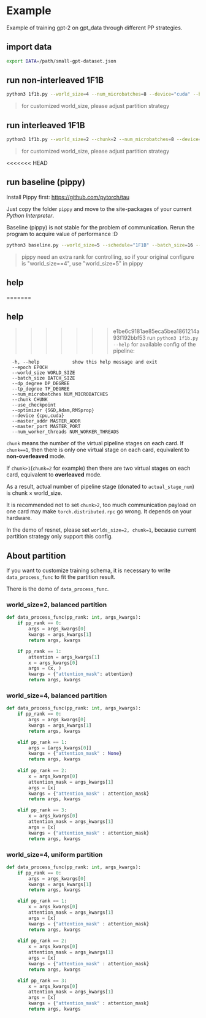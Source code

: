 # Example

Example of training gpt-2 on gpt_data through different PP strategies.

## import data

```bash
export DATA=/path/small-gpt-dataset.json
```


## run non-interleaved 1F1B

```bash
python3 1f1b.py --world_size=4 --num_microbatches=8 --device="cuda" --batch_size=16 --epoch=20 --master_port=29011
```

> for customized world_size, please adjust partition strategy

## run interleaved 1F1B

```bash
python3 1f1b.py --world_size=2 --chunk=2 --num_microbatches=8 --device="cuda" --batch_size=16 --epoch=20 --master_port=29011
```

> for customized world_size, please adjust partition strategy

<<<<<<< HEAD
## run baseline (pippy)

Install Pippy first: https://github.com/pytorch/tau

Just copy the folder `pippy` and move to the site-packages of your current *Python Interpreter*.

Baseline (pippy) is not stable for the problem of communication. Rerun the program to acquire value of performance :D

```bash
python3 baseline.py --world_size=5 --schedule="1F1B" --batch_size=16 --chunk=8
```

> pippy need an extra rank for controlling, so if your original configure is "world_size==4", use "world_size=5" in pippy

## help 
=======

## help
>>>>>>> e1be6c9181ae85eca5bea1861214a93f192bbf53
run `python3 1f1b.py --help` for available config of the pipeline:

```
  -h, --help            show this help message and exit
  --epoch EPOCH
  --world_size WORLD_SIZE
  --batch_size BATCH_SIZE
  --dp_degree DP_DEGREE
  --tp_degree TP_DEGREE
  --num_microbatches NUM_MICROBATCHES
  --chunk CHUNK
  --use_checkpoint
  --optimizer {SGD,Adam,RMSprop}
  --device {cpu,cuda}
  --master_addr MASTER_ADDR
  --master_port MASTER_PORT
  --num_worker_threads NUM_WORKER_THREADS
```

`chunk` means the number of the virtual pipeline stages on each card. If `chunk==1`, then there is only one virtual stage on each card, equivalent to **non-overleaved** mode.

If `chunk>1`(`chunk=2` for example) then there are two virtual stages on each card, equivalent to **overleaved** mode.

As a result, actual number of pipeline stage (donated to `actual_stage_num`) is $\text{chunk} \times \text{world\_size}$.

It is recommended not to set `chunk>2`, too much communication payload on one card may make `torch.distributed.rpc` go wrong. It depends on your hardware.

In the demo of resnet, please set `worlds_size=2, chunk=1`, because current partition strategy only support this config.


## About partition

If you want to customize training schema, it is necessary to write `data_process_func` to fit the partition result.

There is the demo of `data_process_func`.

### world_size=2, balanced partition

```python
def data_process_func(pp_rank: int, args_kwargs):
    if pp_rank == 0:
        args = args_kwargs[0]
        kwargs = args_kwargs[1]
        return args, kwargs

    if pp_rank == 1:
        attention = args_kwargs[1]
        x = args_kwargs[0]
        args = (x, )
        kwargs = {"attention_mask": attention}
        return args, kwargs
```


### world_size=4, balanced partition

```python
def data_process_func(pp_rank: int, args_kwargs):
    if pp_rank == 0:
        args = args_kwargs[0]
        kwargs = args_kwargs[1]
        return args, kwargs

    elif pp_rank == 1:
        args = [args_kwargs[0]]
        kwargs = {"attention_mask" : None}
        return args, kwargs
    
    elif pp_rank == 2:
        x = args_kwargs[0]
        attention_mask = args_kwargs[1]
        args = [x]
        kwargs = {"attention_mask" : attention_mask}
        return args, kwargs

    elif pp_rank == 3:
        x = args_kwargs[0]
        attention_mask = args_kwargs[1]
        args = [x]
        kwargs = {"attention_mask" : attention_mask}
        return args, kwargs
```

### world_size=4, uniform partition

```python
def data_process_func(pp_rank: int, args_kwargs):
    if pp_rank == 0:
        args = args_kwargs[0]
        kwargs = args_kwargs[1]
        return args, kwargs

    elif pp_rank == 1:
        x = args_kwargs[0]
        attention_mask = args_kwargs[1]
        args = [x]
        kwargs = {"attention_mask" : attention_mask}
        return args, kwargs
    
    elif pp_rank == 2:
        x = args_kwargs[0]
        attention_mask = args_kwargs[1]
        args = [x]
        kwargs = {"attention_mask" : attention_mask}
        return args, kwargs

    elif pp_rank == 3:
        x = args_kwargs[0]
        attention_mask = args_kwargs[1]
        args = [x]
        kwargs = {"attention_mask" : attention_mask}
        return args, kwargs
```